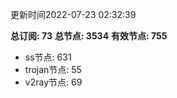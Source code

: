 更新时间2022-07-23 02:32:39

**总订阅: 73**
**总节点: 3534**
**有效节点: 755**
- ss节点: 631
- trojan节点: 55
- v2ray节点: 69
